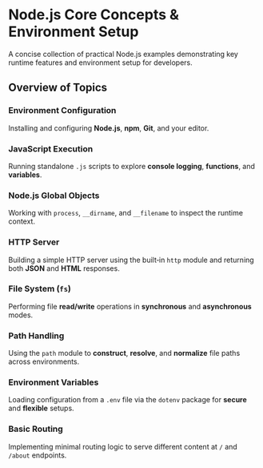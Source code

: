 # Node.js Core Concepts & Environment Setup

A concise collection of practical Node.js examples demonstrating key runtime features and environment setup for developers.

## Overview of Topics

### Environment Configuration
Installing and configuring **Node.js**, **npm**, **Git**, and your editor.

### JavaScript Execution
Running standalone `.js` scripts to explore **console logging**, **functions**, and **variables**.

### Node.js Global Objects
Working with `process`, `__dirname`, and `__filename` to inspect the runtime context.

### HTTP Server
Building a simple HTTP server using the built‑in `http` module and returning both **JSON** and **HTML** responses.

### File System (`fs`)
Performing file **read/write** operations in **synchronous** and **asynchronous** modes.

### Path Handling
Using the `path` module to **construct**, **resolve**, and **normalize** file paths across environments.

### Environment Variables
Loading configuration from a `.env` file via the `dotenv` package for **secure** and **flexible** setups.

### Basic Routing
Implementing minimal routing logic to serve different content at `/` and `/about` endpoints.
